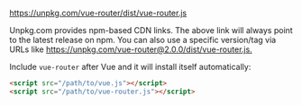 
<https://unpkg.com/vue-router/dist/vue-router.js>

Unpkg.com provides npm-based CDN links. The above link will always point to the latest release on npm. You can also use a specific version/tag via URLs like <https://unpkg.com/vue-router@2.0.0/dist/vue-router.js.>

Include `vue-router` after Vue and it will install itself automatically:

```html
<script src="/path/to/vue.js"></script>
<script src="/path/to/vue-router.js"></script>
```

